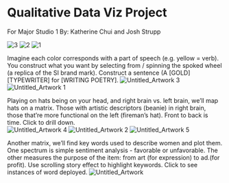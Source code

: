 # Qualitative Data Viz Project
For Major Studio 1
By: Katherine Chui and Josh Strupp


![3](https://github.com/user-attachments/assets/577e3c06-3063-4001-b1a8-6dfcd4585ae5)
![2](https://github.com/user-attachments/assets/a00bf8b8-e736-44a1-a236-2e926b07f1d4)
![1](https://github.com/user-attachments/assets/90d6f57d-8eb9-4f9c-938e-204a5030b35b)

Imagine each color corresponds with a part of speech (e.g. yellow = verb). You construct what you want by selecting from / spinning the spoked wheel (a replica of the SI brand mark). Construct a sentence (A [GOLD] [TYPEWRITER] for [WRITING POETRY]. 
![Untitled_Artwork 3](https://github.com/user-attachments/assets/d7ea2a19-d404-43ca-9d07-b3602787966e)
![Untitled_Artwork 1](https://github.com/user-attachments/assets/b23c908c-a400-4b4c-ad87-bb5b331dd333)


Playing on hats being on your head, and right brain vs. left brain, we’ll map hats on a matrix. Those with artistic descriptors (beanie) in right brain, those that’re more functional on the left (fireman’s hat). Front to back is time. Click to drill down.  
![Untitled_Artwork 4](https://github.com/user-attachments/assets/6bca6bdb-1c8c-4d55-b713-2c164139a02f)
![Untitled_Artwork 2](https://github.com/user-attachments/assets/30e3e0b4-8884-47aa-81e9-ec14e57c0a3d)
![Untitled_Artwork 5](https://github.com/user-attachments/assets/86613fe2-c1bf-4609-96e4-8da82b0af37d)


Another matrix, we’ll find key words used to describe women and plot them. One spectrum is simple sentiment analysis - favorable or unfavorable. The other measures the purpose of the item: from art (for expression) to ad.(for profit). Use scrolling story effect to highlight keywords. Click to see instances of word deployed.
![Untitled_Artwork](https://github.com/user-attachments/assets/c2c1e1ef-fd3a-4e28-a1f0-c52b9015b8ba)
